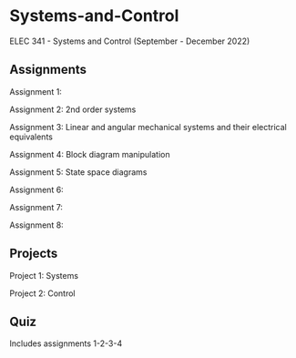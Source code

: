 # Systems-and-Control
ELEC 341 - Systems and Control (September - December 2022)

## Assignments

Assignment 1: 

Assignment 2: 2nd order systems

Assignment 3: Linear and angular mechanical systems and their electrical equivalents

Assignment 4: Block diagram manipulation

Assignment 5: State space diagrams

Assignment 6: 

Assignment 7: 

Assignment 8: 

## Projects

Project 1: Systems

Project 2: Control

## Quiz
Includes assignments 1-2-3-4
